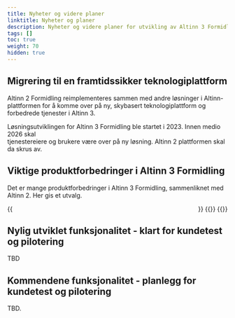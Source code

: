 ```yaml
---
title: Nyheter og videre planer
linktitle: Nyheter og planer
description: Nyheter og videre planer for utvikling av Altinn 3 Formidling
tags: []
toc: true
weight: 70
hidden: true
---
```


## Migrering til en framtidssikker teknologiplattform

Altinn 2 Formidling reimplementeres sammen med andre løsninger i Altinn-plattformen 
for å komme over på ny, skybasert teknologiplattform og forbedrede tjenester i Altinn 3.

Løsningsutviklingen for Altinn 3 Formidling ble startet i 2023. Innen medio 2026 skal  
tjenestereiere og brukere være over på ny løsning. Altinn 2 plattformen skal da skrus av.

## Viktige produktforbedringer i Altinn 3 Formidling

Det er mange  produktforbedringer i  Altinn 3 Formidling, sammenliknet med Altinn 2. 
Her gis et utvalg.

<div style="display: flex; flex-direction: row; justify-content: space-between; gap: 12px; flex-wrap: wrap;">
   {{<news-card
        title="Støtte for virkelig store filer"
        content="Støtet for overføring av filer større enn 2 GB,opp til 100 GB og mer."
        timeline="Q4 2025"
        githubUrl="https://github.com/Altinn/altinn-broker/issues/525"
    >}}
    {{<news-card
        title="GUI for konfigurering"
        content="GUI i Altinn Studio for konfigurering av ressurser i Altinn Formidling."
        timeline="Q4 2025"
        githubUrl="https://github.com/Altinn/altinn-broker/issues/375"
    >}}
    {{<news-card
        title="Klient-GUI"
        content="GUI i Altinn Studio for opplasting nedlasting av filer, som et  alternativ til andre sluttbrukersystemer."
        timeline="Q4 2025"
        githubUrl="https://github.com/Altinn/altinn-broker/issues/523"
    >}}
</div>



## Nylig utviklet funksjonalitet - klart for kundetest og pilotering
TBD

## Kommendene funksjonalitet - planlegg for kundetest og pilotering
TBD.

